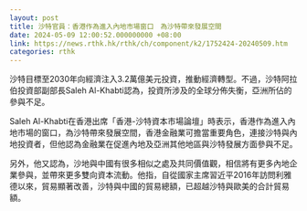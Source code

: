 ```yaml
---
layout: post
title: 沙特官員：香港作為進入內地市場窗口　為沙特帶來發展空間
date: 2024-05-09 12:00:52.000000000 +08:00
link: https://news.rthk.hk/rthk/ch/component/k2/1752424-20240509.htm
categories: rthk
---
```


沙特目標至2030年向經濟注入3.2萬億美元投資，推動經濟轉型。不過，沙特阿拉伯投資部副部長Saleh Al-Khabti認為，投資所涉及的全球分佈失衡，亞洲所佔的參與不足。

Saleh Al-Khabti在香港出席「香港-沙特資本市場論壇」時表示，香港作為進入內地市場的窗口，為沙特帶來發展空間，香港金融業可擔當重要角色，連接沙特與內地投資者，但他認為金融業在促進內地及亞洲其他地區與沙特發展方面參與不足。

另外，他又認為，沙地與中國有很多相似之處及共同價值觀，相信將有更多內地企業參與，並帶來更多雙向資本流動。他指，自從國家主席習近平2016年訪問利雅德以來，貿易顯著改善，沙特與中國的貿易總額，已超越沙特與歐美的合計貿易額。
